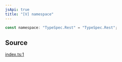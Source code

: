```yaml
---
jsApi: true
title: "[V] namespace"
---
```


```ts
const namespace: "TypeSpec.Rest" = "TypeSpec.Rest";
```

## Source

[index.ts:1](https://github.com/markcowl/cadl/blob/1a6d2b70/packages/rest/src/index.ts#L1)
